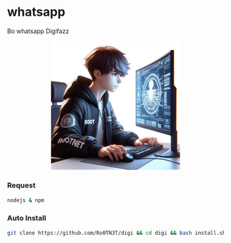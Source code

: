 # whatsapp
Bo whatsapp Digifazz 
<center><img src="image/menu.jpg" width=300></center>

### Request
```bash
nodejs & npm
```

### Auto Install 
```bash
git clone https://github.com/Ro0TN3T/digi && cd digi && bash install.sh
```
